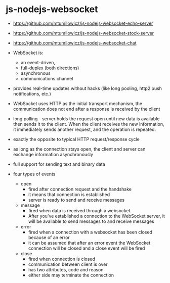 # js-nodejs-websocket

* https://github.com/mtumilowicz/js-nodejs-websocket-echo-server
* https://github.com/mtumilowicz/js-nodejs-websocket-stock-server
* https://github.com/mtumilowicz/js-nodejs-websocket-chat

* WebSocket is:
    * an event-driven, 
    * full-duplex (both directions) 
    * asynchronous 
    * communications channel
* provides real-time updates without hacks (like long pooling, http2 push notifications, etc.)
* WebSocket uses HTTP as the initial transport mechanism, the communication
    does not end after a response is received by the client
* long polling - server holds the request open until new data is 
                 available then sends it to the client. When the client receives the new information, it 
                 immediately sends another request, and the operation is repeated.
* exactly the opposite to typical HTTP request/response cycle
* as long as the connection stays open, the client and server can exchange information asynchronously
* full support for sending text and binary data
* four types of events
    * open
        * fired after connection request and the handshake
        * it means that connection is established
        * server is ready to send and receive messages                                                            
    * message
        * fired when data is received through a websocket.
        * After you’ve established a connection to the WebSocket server, it will be available to
          send messages to and receive messages
    * error
        * fired when a connection with a websocket has been closed because of an error
        * it can be assumed that after an error event the WebSocket connection
          will be closed and a close event will be fired
    * close
        * fired when connection is closed
        * communication between client is over
        * has two attributes, code and reason
        * either side may terminate the connection
